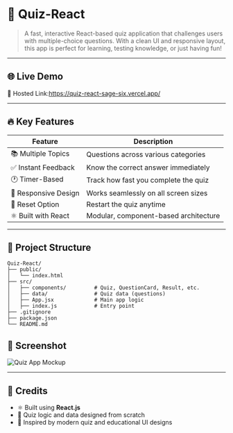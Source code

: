 # 🧠 Quiz-React

> A fast, interactive React-based quiz application that challenges users with multiple-choice questions. With a clean UI and responsive layout, this app is perfect for learning, testing knowledge, or just having fun!

---

## 🌐 Live Demo

🔗 Hosted Link:https://quiz-react-sage-six.vercel.app/

---

## 🔥 Key Features

| Feature | Description |
|--------|-------------|
| 📚 Multiple Topics | Questions across various categories |
| ✅ Instant Feedback | Know the correct answer immediately |
| 🕐 Timer-Based | Track how fast you complete the quiz |
| 📱 Responsive Design | Works seamlessly on all screen sizes |
| 🔄 Reset Option | Restart the quiz anytime |
| ⚛️ Built with React | Modular, component-based architecture |

---

## 📁 Project Structure

```
Quiz-React/
├── public/
│   └── index.html
├── src/
│   ├── components/         # Quiz, QuestionCard, Result, etc.
│   ├── data/               # Quiz data (questions)
│   ├── App.jsx             # Main app logic
│   ├── index.js            # Entry point
├── .gitignore
├── package.json
└── README.md
```

## 📸 Screenshot

![Quiz App Mockup](screenshots/mockup.png)

---

## 🙏 Credits

- ⚛️ Built using **React.js**
- 🧠 Quiz logic and data designed from scratch
- 🎨 Inspired by modern quiz and educational UI designs
